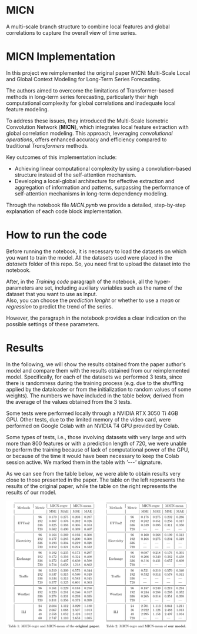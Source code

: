 # MICN
A multi-scale branch structure to combine local features and global correlations to capture the overall view of time series.

# MICN Implementation
In this project we reimplemented the original paper MICN: Multi-Scale Local and Global Context Modeling for Long-Term Series Forecasting.

The authors aimed to overcome the limitations of Transformer-based methods in long-term series forecasting, particularly their high computational complexity for global correlations and inadequate local feature modeling.

To address these issues, they introduced the Multi-Scale Isometric Convolution Network (**MICN**), which integrates local feature extraction with global correlation modeling. This approach, leveraging *convolutional operations*, offers enhanced accuracy and efficiency compared to traditional *Transformers* methods.

Key outcomes of this implementation include:
- Achieving linear computational complexity by using a convolution-based structure instead of the self-attention mechanism.
- Developing a local-global architecture for effective extraction and aggregation of information and patterns, surpassing the performance of self-attention mechanisms in long-term dependency modeling.

Through the notebook file *MICN.pynb* we provide a detailed, step-by-step explanation of each code block implementation.

# How to run the code
Before running the notebook, it is necessary to load the datasets on which you want to train the model. All the datasets used were placed in the *datasets* folder of this repo. So, you need first to upload the dataset into the notebook. <br> 

After, in the *Training code* paragraph of the notebook, all the hyper-parameters are set, including auxiliary variables such as the name of the dataset that you want to use as input. <br>
Also, you can choose the *prediction lenght* or whether to use a *mean* or *regression* to predict the trend of the series. <br>

However, the paragraph in the notebook provides a clear indication on the possible settings of these parameters.

# Results
In the following, we will show the results obtained from the paper author's model and compare them with the results obtained from our reimplemented model. Specifically, for each of the datasets we performed 3 tests, since there is randomness during the training process (e.g. due to the shuffling applied by the dataloader or from the initialization to random values of some weights). The numbers we have included in the table below, derived from the average of the values obtained from the 3 tests.<br>

Some tests were performed locally through a NVIDIA RTX 3050 Ti 4GB GPU. Other tests, due to the limited memory of the video card, were performed on Google Colab with an NVIDIA T4 GPU provided by Colab. <br>

Some types of tests, i.e., those involving datasets with very large and with more than 800 features or with a prediction length of 720, we were unable to perform the training because of lack of computational power of the GPU, or because of the time it would have been necessary to keep the Colab session active. We marked them in the table with *'---'* signature. <br>

As we can see from the table below, we were able to obtain results very close to those presented in the paper. The table on the left represents the results of the original paper, while the table on the right represents the results of our model. <br>

![Results](https://github.com/Awenega/MICN/blob/main/results.png?raw=true)
